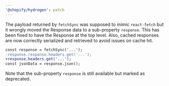 ```yaml
---
'@shopify/hydrogen': patch
---
```


The payload returned by `fetchSync` was supposed to mimic `react-fetch` but it wrongly moved the Response data to a sub-property `response`. This has been fixed to have the Response at the top level. Also, cached responses are now correctly serialized and retrieved to avoid issues on cache hit.

```diff
const response = fetchSync('...');
-response.response.headers.get('...');
+response.headers.get('...');
const jsonData = response.json();
```

Note that the sub-property `response` is still available but marked as deprecated.
